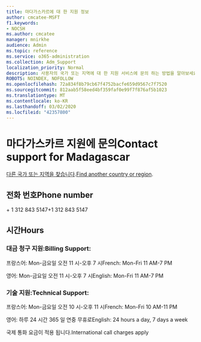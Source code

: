 ```yaml
---
title: 마다가스카르에 대 한 지원 정보
author: cmcatee-MSFT
f1.keywords:
- NOCSH
ms.author: cmcatee
manager: mnirkhe
audience: Admin
ms.topic: reference
ms.service: o365-administration
ms.collection: Adm_Support
localization_priority: Normal
description: 사용자의 국가 또는 지역에 대 한 지원 서비스에 문의 하는 방법을 알아보세요.
ROBOTS: NOINDEX, NOFOLLOW
ms.openlocfilehash: 72a834f8b79cb67f4752bacfe659d9567c7f7520
ms.sourcegitcommit: 812aab5f58eed4bf359faf0e99f7f876af5b1023
ms.translationtype: MT
ms.contentlocale: ko-KR
ms.lasthandoff: 03/02/2020
ms.locfileid: "42357800"
---
```

# <a name="contact-support-for-madagascar"></a><span data-ttu-id="298aa-103">마다가스카르 지원에 문의</span><span class="sxs-lookup"><span data-stu-id="298aa-103">Contact support for Madagascar</span></span>

<span data-ttu-id="298aa-104">[다른 국가 또는 지역을 찾습니다](../contact-support-for-business-products.md).</span><span class="sxs-lookup"><span data-stu-id="298aa-104">[Find another country or region](../contact-support-for-business-products.md).</span></span>

## <a name="phone-number"></a><span data-ttu-id="298aa-105">전화 번호</span><span class="sxs-lookup"><span data-stu-id="298aa-105">Phone number</span></span>
<span data-ttu-id="298aa-106">+ 1 312 843 5147</span><span class="sxs-lookup"><span data-stu-id="298aa-106">+1 312 843 5147</span></span>

## <a name="hours"></a><span data-ttu-id="298aa-107">시간</span><span class="sxs-lookup"><span data-stu-id="298aa-107">Hours</span></span>
### <a name="billing-support"></a><span data-ttu-id="298aa-108">대금 청구 지원:</span><span class="sxs-lookup"><span data-stu-id="298aa-108">Billing Support:</span></span>

<span data-ttu-id="298aa-109">프랑스어: Mon-금요일 오전 11 시-오후 7 시</span><span class="sxs-lookup"><span data-stu-id="298aa-109">French: Mon-Fri 11 AM-7 PM</span></span>

<span data-ttu-id="298aa-110">영어: Mon-금요일 오전 11 시-오후 7 시</span><span class="sxs-lookup"><span data-stu-id="298aa-110">English: Mon-Fri 11 AM-7 PM</span></span>

### <a name="technical-support"></a><span data-ttu-id="298aa-111">기술 지원:</span><span class="sxs-lookup"><span data-stu-id="298aa-111">Technical Support:</span></span>

<span data-ttu-id="298aa-112">프랑스어: Mon-금요일 오전 10 시-오후 11 시</span><span class="sxs-lookup"><span data-stu-id="298aa-112">French: Mon-Fri 10 AM-11 PM</span></span>

<span data-ttu-id="298aa-113">영어: 하루 24 시간 365 일 연중 무휴로</span><span class="sxs-lookup"><span data-stu-id="298aa-113">English: 24 hours a day, 7 days a week</span></span>

<span data-ttu-id="298aa-114">국제 통화 요금이 적용 됩니다.</span><span class="sxs-lookup"><span data-stu-id="298aa-114">International call charges apply</span></span>
